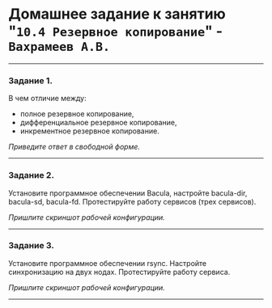 # Домашнее задание к занятию "`10.4 Резервное копирование`" - `Вахрамеев А.В.`


---

### Задание 1.

В чем отличие между:

- полное резервное копирование,
- дифференциальное резервное копирование,
- инкрементное резервное копирование.

*Приведите ответ в свободной форме.*

---

### Задание 2.

Установите программное обеспечении Bacula, настройте bacula-dir, bacula-sd,  bacula-fd. Протестируйте работу сервисов (трех сервисов).

*Пришлите скриншот рабочей конфигурации.*

---

### Задание 3.

Установите программное обеспечении rsync. Настройте синхронизацию на двух нодах. Протестируйте работу сервиса.

*Пришлите скриншот рабочей конфигурации.*

---
